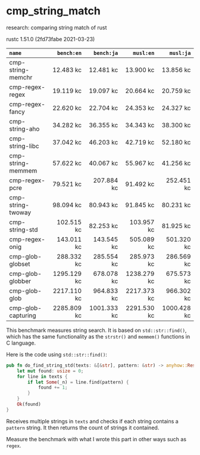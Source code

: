 # cmp_string_match
research: comparing string match of rust

rustc 1.51.0 (2fd73fabe 2021-03-23)

|         `name`         | `bench:en`  | `bench:ja`  |  `musl:en`  |  `musl:ja`  |
|:-----------------------|------------:|------------:|------------:|------------:|
| cmp-string-memchr      |   12.483 kc |   12.481 kc |   13.900 kc |   13.856 kc |
| cmp-regex-regex        |   19.119 kc |   19.097 kc |   20.664 kc |   20.759 kc |
| cmp-regex-fancy        |   22.620 kc |   22.704 kc |   24.353 kc |   24.327 kc |
| cmp-string-aho         |   34.282 kc |   36.355 kc |   34.343 kc |   38.300 kc |
| cmp-string-libc        |   37.042 kc |   46.203 kc |   42.719 kc |   52.180 kc |
| cmp-string-memmem      |   57.622 kc |   40.067 kc |   55.967 kc |   41.256 kc |
| cmp-regex-pcre         |   79.521 kc |  207.884 kc |   91.492 kc |  252.451 kc |
| cmp-string-twoway      |   98.094 kc |   80.943 kc |   91.845 kc |   80.231 kc |
| cmp-string-std         |  102.515 kc |   82.253 kc |  103.957 kc |   81.925 kc |
| cmp-regex-onig         |  143.011 kc |  143.545 kc |  505.089 kc |  501.320 kc |
| cmp-glob-globset       |  288.332 kc |  285.554 kc |  285.973 kc |  286.569 kc |
| cmp-glob-globber       | 1295.129 kc |  678.078 kc | 1238.279 kc |  675.573 kc |
| cmp-glob-glob          | 2217.110 kc |  964.833 kc | 2217.373 kc |  966.302 kc |
| cmp-glob-capturing     | 2285.809 kc | 1001.333 kc | 2291.530 kc | 1000.428 kc |


This benchmark measures string search.
It is based on `std::str::find()`, which has the same functionality
as the `strstr()` and `memmem()` functions in C language.

Here is the code using `std::str::find()`:

```rust
pub fn do_find_string_std(texts: &[&str], pattern: &str) -> anyhow::Result<usize> {
    let mut found: usize = 0;
    for line in texts {
        if let Some(_n) = line.find(pattern) {
            found += 1;
        }
    }
    Ok(found)
}
```

Receives multiple strings in `texts` and checks if each string contains
a `pattern` string. It then returns the count of strings it contained.

Measure the benchmark with what I wrote this part in other ways such as `regex`.

